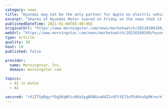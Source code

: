```yaml
---
category: news
title: "Hyundai may not be the only partner for Apple on electric vehicles, Wedbush analyst says"
excerpt: "Shares of Hyundai Motor soared on Friday on the news that it is in talks to join with technology icon Apple ( link) to make a self-driving electric vehicle. But one analyst says even if those talks come to fruition,"
publishedDateTime: 2021-01-08T03:49:00Z
originalUrl: "https://www.morningstar.com/news/marketwatch/20210108189/hyundai-may-not-be-the-only-partner-for-apple-on-electric-vehicles-wedbush-analyst-says"
webUrl: "https://www.morningstar.com/news/marketwatch/20210108189/hyundai-may-not-be-the-only-partner-for-apple-on-electric-vehicles-wedbush-analyst-says"
type: article
quality: 10
heat: 10
published: false

provider:
  name: Morningstar, Inc.
  domain: morningstar.com

topics:
  - AI in Autos
  - AI

secured: "rXJZTSqRgyrfGg5KqNYis9Oa3ygBGNGsu04ZIvGFttE73cP54HsoGpRK+e/n7hA7VV2siInh8wE4NJ04pX+htsqQp9X1izNXcXwDlE9oEx/pNhONsGQGhN15zON7Luh1WM0KzX6me5S6lmKLErN0b08vOcTdf1c2VKLZdK+Att0nUnRt1TaEs8LFdcJpWNKzLdC3AuXsIAnAc/angEBWntU69qHvwlEmzmvMuYG3mqxt1A0RCtxbA+OhH/OLvYigkSrHJpCZiv82QJfxCOQelkJI8vsr274Ulip+KShzSxuFCLmyYXpYNwq2ST+LsQbyxdmAf88cFuSqfdbIf1t5aDWNmA4Ui5DQgDc7sx2Lp4U=;ZA24SdGZku72HU97r+GdNQ=="
---
```


